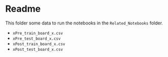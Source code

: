 # Readme

This folder some data to run the notebooks in the `Related_Notebooks` folder.

* `xPre_train_board_x.csv`
* `xPre_test_board_x.csv`
* `xPost_train_board_x.csv`
* `xPost_test_board_x.csv`
